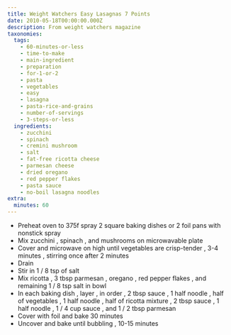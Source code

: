 ```yaml
---
title: Weight Watchers Easy Lasagnas 7 Points
date: 2010-05-18T00:00:00.000Z
description: From weight watchers magazine
taxonomies:
  tags:
    - 60-minutes-or-less
    - time-to-make
    - main-ingredient
    - preparation
    - for-1-or-2
    - pasta
    - vegetables
    - easy
    - lasagna
    - pasta-rice-and-grains
    - number-of-servings
    - 3-steps-or-less
  ingredients:
    - zucchini
    - spinach
    - cremini mushroom
    - salt
    - fat-free ricotta cheese
    - parmesan cheese
    - dried oregano
    - red pepper flakes
    - pasta sauce
    - no-boil lasagna noodles
extra:
  minutes: 60
---
```

 - Preheat oven to 375f spray 2 square baking dishes or 2 foil pans with nonstick spray
 - Mix zucchini , spinach , and mushrooms on microwavable plate
 - Cover and microwave on high until vegetables are crisp-tender , 3-4 minutes , stirring once after 2 minutes
 - Drain
 - Stir in 1 / 8 tsp of salt
 - Mix ricotta , 3 tbsp parmesan , oregano , red pepper flakes , and remaining 1 / 8 tsp salt in bowl
 - In each baking dish , layer , in order , 2 tbsp sauce , 1 half noodle , half of vegetables , 1 half noodle , half of ricotta mixture , 2 tbsp sauce , 1 half noodle , 1 / 4 cup sauce , and 1 / 2 tbsp parmesan
 - Cover with foil and bake 30 minutes
 - Uncover and bake until bubbling , 10-15 minutes

